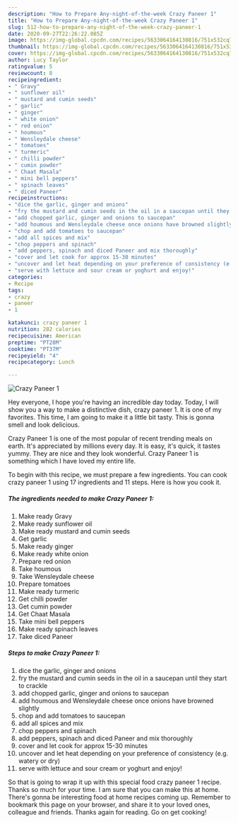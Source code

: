 ```yaml
---
description: "How to Prepare Any-night-of-the-week Crazy Paneer 1"
title: "How to Prepare Any-night-of-the-week Crazy Paneer 1"
slug: 512-how-to-prepare-any-night-of-the-week-crazy-paneer-1
date: 2020-09-27T22:26:22.085Z
image: https://img-global.cpcdn.com/recipes/5633064164130816/751x532cq70/crazy-paneer-1-recipe-main-photo.jpg
thumbnail: https://img-global.cpcdn.com/recipes/5633064164130816/751x532cq70/crazy-paneer-1-recipe-main-photo.jpg
cover: https://img-global.cpcdn.com/recipes/5633064164130816/751x532cq70/crazy-paneer-1-recipe-main-photo.jpg
author: Lucy Taylor
ratingvalue: 5
reviewcount: 8
recipeingredient:
- " Gravy"
- " sunflower oil"
- " mustard and cumin seeds"
- " garlic"
- " ginger"
- " white onion"
- " red onion"
- " houmous"
- " Wensleydale cheese"
- " tomatoes"
- " turmeric"
- " chilli powder"
- " cumin powder"
- " Chaat Masala"
- " mini bell peppers"
- " spinach leaves"
- " diced Paneer"
recipeinstructions:
- "dice the garlic, ginger and onions"
- "fry the mustard and cumin seeds in the oil in a saucepan until they start to crackle"
- "add chopped garlic, ginger and onions to saucepan"
- "add houmous and Wensleydale cheese once onions have browned slightly"
- "chop and add tomatoes to saucepan"
- "add all spices and mix"
- "chop peppers and spinach"
- "add peppers, spinach and diced Paneer and mix thoroughly"
- "cover and let cook for approx 15-30 minutes"
- "uncover and let heat depending on your preference of consistency (e.g. watery or dry)"
- "serve with lettuce and sour cream or yoghurt and enjoy!"
categories:
- Recipe
tags:
- crazy
- paneer
- 1

katakunci: crazy paneer 1 
nutrition: 282 calories
recipecuisine: American
preptime: "PT28M"
cooktime: "PT37M"
recipeyield: "4"
recipecategory: Lunch

---
```



![Crazy Paneer 1](https://img-global.cpcdn.com/recipes/5633064164130816/751x532cq70/crazy-paneer-1-recipe-main-photo.jpg)

Hey everyone, I hope you're having an incredible day today. Today, I will show you a way to make a distinctive dish, crazy paneer 1. It is one of my favorites. This time, I am going to make it a little bit tasty. This is gonna smell and look delicious.

Crazy Paneer 1 is one of the most popular of recent trending meals on earth. It's appreciated by millions every day. It is easy, it's quick, it tastes yummy. They are nice and they look wonderful. Crazy Paneer 1 is something which I have loved my entire life.




To begin with this recipe, we must prepare a few ingredients. You can cook crazy paneer 1 using 17 ingredients and 11 steps. Here is how you cook it.

<!--inarticleads1-->

##### The ingredients needed to make Crazy Paneer 1:

1. Make ready  Gravy
1. Make ready  sunflower oil
1. Make ready  mustard and cumin seeds
1. Get  garlic
1. Make ready  ginger
1. Make ready  white onion
1. Prepare  red onion
1. Take  houmous
1. Take  Wensleydale cheese
1. Prepare  tomatoes
1. Make ready  turmeric
1. Get  chilli powder
1. Get  cumin powder
1. Get  Chaat Masala
1. Take  mini bell peppers
1. Make ready  spinach leaves
1. Take  diced Paneer




<!--inarticleads2-->

##### Steps to make Crazy Paneer 1:

1. dice the garlic, ginger and onions
1. fry the mustard and cumin seeds in the oil in a saucepan until they start to crackle
1. add chopped garlic, ginger and onions to saucepan
1. add houmous and Wensleydale cheese once onions have browned slightly
1. chop and add tomatoes to saucepan
1. add all spices and mix
1. chop peppers and spinach
1. add peppers, spinach and diced Paneer and mix thoroughly
1. cover and let cook for approx 15-30 minutes
1. uncover and let heat depending on your preference of consistency (e.g. watery or dry)
1. serve with lettuce and sour cream or yoghurt and enjoy!




So that is going to wrap it up with this special food crazy paneer 1 recipe. Thanks so much for your time. I am sure that you can make this at home. There's gonna be interesting food at home recipes coming up. Remember to bookmark this page on your browser, and share it to your loved ones, colleague and friends. Thanks again for reading. Go on get cooking!

